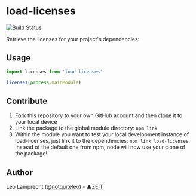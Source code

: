 # load-licenses

[![Build Status](https://travis-ci.org/zeit/load-licenses.svg?branch=master)](https://travis-ci.org/zeit/load-licenses)

Retrieve the licenses for your project's dependencies:

## Usage

```js
import licenses from 'load-licenses'

licenses(process.mainModule)
```

## Contribute

1. [Fork](https://help.github.com/articles/fork-a-repo/) this repository to your own GitHub account and then [clone](https://help.github.com/articles/cloning-a-repository/) it to your local device
2. Link the package to the global module directory: `npm link`
3. Within the module you want to test your local development instance of load-licenses, just link it to the dependencies: `npm link load-licenses`. Instead of the default one from npm, node will now use your clone of the package!

## Author

Leo Lamprecht ([@notquiteleo](https://twitter.com/notquiteleo)) - [▲ZEIT](https://zeit.co)
